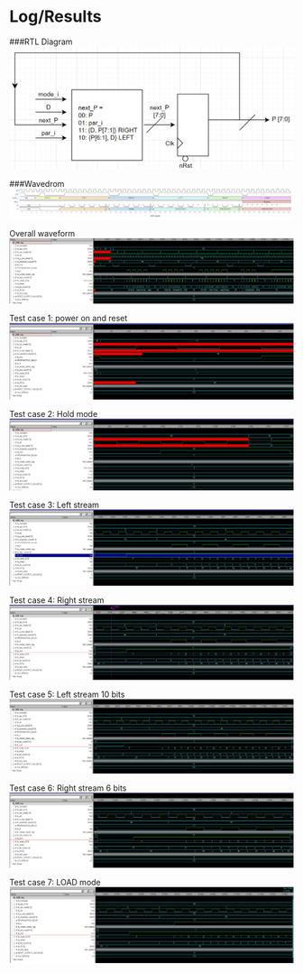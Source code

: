 # Log/Results

###RTL Diagram
![sr_rtl](imgs/sr_rtl.png)

###Wavedrom
![wavedrom](imgs/wavedrom.png)

Overall waveform
![waveform](imgs/srtb0.png)

Test case 1: power on and reset
![waveform1](imgs/srtb1.png)

Test case 2: Hold mode
![waveform2](imgs/srtb2.png)

Test case 3: Left stream
![waveform3](imgs/srtb3.png)

Test case 4: Right stream
![waveform4](imgs/srtb4.png)

Test case 5: Left stream 10 bits
![waveform5](imgs/srtb5.png)

Test case 6: Right stream 6 bits
![waveform6](imgs/srtb6.png)

Test case 7: LOAD mode
![waveform7](imgs/srtb7.png)

